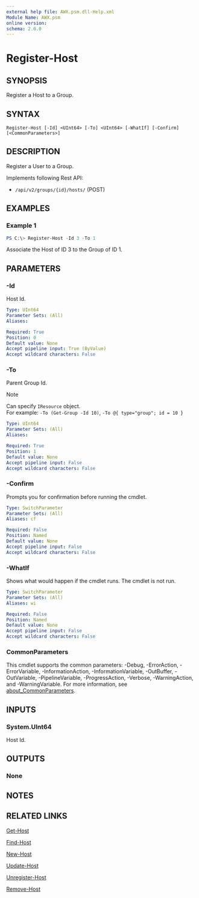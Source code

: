 ```yaml
---
external help file: AWX.psm.dll-Help.xml
Module Name: AWX.psm
online version:
schema: 2.0.0
---
```


# Register-Host

## SYNOPSIS
Register a Host to a Group.

## SYNTAX

```
Register-Host [-Id] <UInt64> [-To] <UInt64> [-WhatIf] [-Confirm] [<CommonParameters>]
```

## DESCRIPTION
Register a User to a Group.

Implements following Rest API:  
- `/api/v2/groups/{id}/hosts/` (POST)

## EXAMPLES

### Example 1
```powershell
PS C:\> Register-Host -Id 3 -To 1
```

Associate the Host of ID 3 to the Group of ID 1.

## PARAMETERS

### -Id
Host Id.

```yaml
Type: UInt64
Parameter Sets: (All)
Aliases:

Required: True
Position: 0
Default value: None
Accept pipeline input: True (ByValue)
Accept wildcard characters: False
```

### -To
Parent Group Id.

> [!NOTE]  
> Can specify `IResource` object.  
> For example: `-To (Get-Group -Id 10)`, `-To @{ type="group"; id = 10 }`

```yaml
Type: UInt64
Parameter Sets: (All)
Aliases:

Required: True
Position: 1
Default value: None
Accept pipeline input: False
Accept wildcard characters: False
```

### -Confirm
Prompts you for confirmation before running the cmdlet.

```yaml
Type: SwitchParameter
Parameter Sets: (All)
Aliases: cf

Required: False
Position: Named
Default value: None
Accept pipeline input: False
Accept wildcard characters: False
```

### -WhatIf
Shows what would happen if the cmdlet runs.
The cmdlet is not run.

```yaml
Type: SwitchParameter
Parameter Sets: (All)
Aliases: wi

Required: False
Position: Named
Default value: None
Accept pipeline input: False
Accept wildcard characters: False
```

### CommonParameters
This cmdlet supports the common parameters: -Debug, -ErrorAction, -ErrorVariable, -InformationAction, -InformationVariable, -OutBuffer, -OutVariable, -PipelineVariable, -ProgressAction, -Verbose, -WarningAction, and -WarningVariable. For more information, see [about_CommonParameters](http://go.microsoft.com/fwlink/?LinkID=113216).

## INPUTS

### System.UInt64
Host Id.

## OUTPUTS

### None

## NOTES

## RELATED LINKS

[Get-Host](Get-Host.md)

[Find-Host](Find-Host.md)

[New-Host](New-Host.md)

[Update-Host](Update-Host.md)

[Unregister-Host](Unregister-Host.md)

[Remove-Host](Remove-Host.md)
